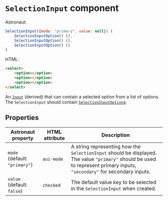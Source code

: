 # `SelectionInput` component
Astronaut:
```javascript
SelectionInput({mode: "primary", value: null}) (
    SelectionInputOption() (),
    SelectionInputOption() (),
    SelectionInputOption() ()
)
```

HTML:
```html
<select>
    <option></option>
    <option></option>
    <option></option>
</select>
```

An [`Input`](reference/components/input.md) (derived) that can contain a selected option from a list of options. The `SelectionInput` should contain [`SelectionInputOption`s](reference/components/selectioninputoption.md).

## Properties
| Astronaut property | HTML attribute | Description |
|---|---|---|
| `mode` (default: `"primary"`) | `aui-mode` | A string representing how the `SelectionInput` should be displayed. The value `"primary"` should be used to represent primary inputs, `"secondary"` for secondary inputs. |
| `value` (default: `false`) | `checked` | The default value key to be selected in the `SelectionInput` when created. |